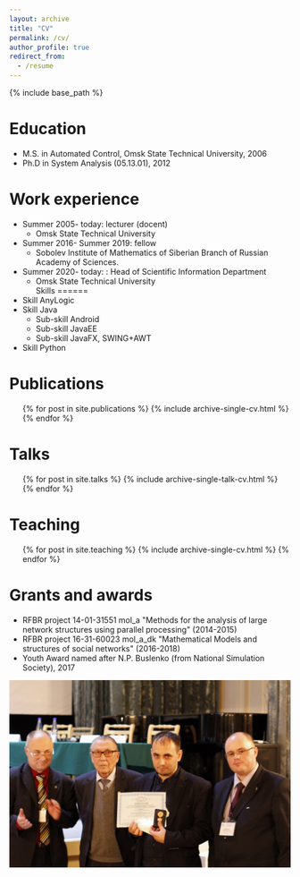 ```yaml
---
layout: archive
title: "CV"
permalink: /cv/
author_profile: true
redirect_from:
  - /resume
---
```


{% include base_path %}

Education
======
* M.S. in Automated Control, Omsk State Technical University, 2006
* Ph.D in System Analysis (05.13.01), 2012 

Work experience
======
* Summer 2005- today: lecturer (docent)
  * Omsk State Technical University
* Summer 2016- Summer 2019: fellow
  * Sobolev Institute of Mathematics of Siberian Branch of Russian Academy of Sciences. 
* Summer 2020- today: : Head of Scientific Information Department
  * Omsk State Technical University  
Skills
======
* Skill AnyLogic
* Skill Java
  * Sub-skill Android
  * Sub-skill JavaEE
  * Sub-skill JavaFX, SWING+AWT
* Skill Python

Publications
======
  <ul>{% for post in site.publications %}
    {% include archive-single-cv.html %}
  {% endfor %}</ul>
  
Talks
======
  <ul>{% for post in site.talks %}
    {% include archive-single-talk-cv.html %}
  {% endfor %}</ul>
  
Teaching
======
  <ul>{% for post in site.teaching %}
    {% include archive-single-cv.html %}
  {% endfor %}</ul>
  
Grants and awards
======
* RFBR project 14-01-31551 mol_a "Мethods for the analysis of large network structures using parallel processing" (2014-2015)
* RFBR project 16-31-60023 mol_a_dk "Mathematical Models and structures of social networks" (2016-2018)
* Youth Award named after N.P. Buslenko (from National Simulation Society), 2017

<img src='/images/immod2017.jpg'>
